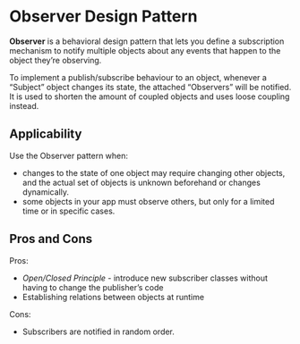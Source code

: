 # Observer Design Pattern

**Observer** is a behavioral design pattern that lets you define a subscription mechanism to notify multiple objects about any events that happen to the object they’re observing.

To implement a publish/subscribe behaviour to an object, whenever a “Subject” object changes its state, the attached “Observers” will be notified. It is used to shorten the amount of coupled objects and uses loose coupling instead.

## Applicability

Use the Observer pattern when:

- changes to the state of one object may require changing other objects, and the actual set of objects is unknown beforehand or changes dynamically.
- some objects in your app must observe others, but only for a limited time or in specific cases.

## Pros and Cons

Pros:

- *Open/Closed Principle* - introduce new subscriber classes without having to change the publisher’s code
- Establishing relations between objects at runtime

Cons:

- Subscribers are notified in random order.